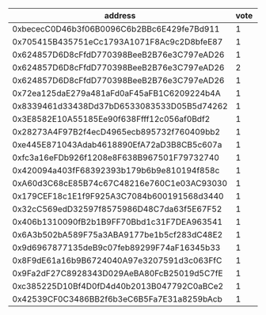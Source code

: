 address|vote|timestamp|signature
---|---|---|---
0xbececC0D46b3f06B0096C6b2BBc6E429fe7Bd911|1|1618331241|0xb7cfb8840e9de16bc0080387faeacf0ff7eb2f89ad77d6f77b3ca3d154e6206b603e9919ed4d62bb154f0737af2134413f7aa410285e787748eb6534e19b647f1b
0x705415B435751eCc1793A1071F8Ac9c2D8bfeE87|1|1618331620|0xc478611a493398031659e4745fa1712d4cb34bdedc759a8df63c3ed42f825bd03125f79e77f5e4065d4421afef8cbe045f9c0a4ee88c6a7ea43b77a4f7bc5ceb1b
0x624857D6D8cFfdD770398BeeB2B76e3C797eAD26|1|1618332341|0xb7cc6bc0726a2db20b299c13a3be048b22cc6275b645177e3541c20528cc40c50acb36146076b6d042d396202526ef2ec6fa87d3d2ca9f6da22abefbdce814231b
0x624857D6D8cFfdD770398BeeB2B76e3C797eAD26|2|1618332423|0x04b22ca453a3fa022e1179d9c4aa0ee2a29fb4928a64e235e136f3615837093c444516988202b69403769362f9a914fb8983c69532b55029f3ca625652a362ef1b
0x624857D6D8cFfdD770398BeeB2B76e3C797eAD26|1|1618332450|0xed922a1acf98a43f83142ab93c2a34b2cfde4f7d3c588a85707f43ef3fec523d2090617d3091876ced9d66f5be106299faeadbeb8ff179158da54244b7ea0ee61b
0x72ea125daE279a481aFd0aF45aFB1C6209224b4A|1|1618333162|0x17b4c2e12842742d3361807583eaa426d21404a0cade715d04cf700eb8134e3d1800265c7148c7f8a6866a6b1b63b81b5f99e6f7e4abe61544df66a7c83614ff1c
0x8339461d33438Dd37bD6533083533D05B5d74262|1|1618333351|0xe1b80eacd132cfb32f2b93699ffe9816c08bda93f759cec9187c29607612f8ef4afcb20e99b5382cb2ceae0b1b1a13d1c0ae26eabf04852d399f880c7bcb56631b
0x3E8582E10A55185Ee90f638Ffff12c056af0Bdf2|1|1618333808|0x1217d302be7cea90427d6f1fcdf2c35daef1b46fe2aa20a8dd44af8a2d5dc22e5c22984e22d4da3a4cb15c7f10f3e050527ebe2a2f928f89cac1a6c3b0e6cff71b
0x28273A4F97B2f4ecD4965ecb895732f760409bb2|1|1618339204|0x9d629eb13fcf1b75c8875eae8dc7881d7c77cb0b0e11d2f7ed5a5373c91b215829668e5d97049c8ed77a904adb1255450e6a6bfcc446ea89b5cec3a52b0d211c1b
0xe445E871043Adab4618890EfA72aD3B8CB5c607a|1|1618339698|0x692b731f3a6c6ad326ce7cad825e1a574a068d7c46d32db295160cba44e5501101647b2a71a2bad88b615635eeba0eb881402bef0c6ca95428c6237a9b5259e91c
0xfc3a16eFDb926f1208e8F638B967501F79732740|1|1618344313|0xb5f2efca57795ba8c681805bd9a70f3a203d56da8e0ef4da208b907c60b7e8e369a0591397c083cdc6afd77707dbff5186a298859745552caaae9a6832e188a71b
0x420094a403fF68392393b179b6b9e810194f858c|1|1618359441|0x3c68f26012cc90682b69520695149e51dd3897e725f9cc538ffae680e0e6db1f351704618a2e43bfbed15b2d03568ccd1a8d5b2109b32cefa5c42b8ec7c6c5381c
0xA60d3C68cE85B74c67C48216e760C1e03AC93030|1|1618361176|0xf1625f86fa488f804b60a8381c6dd2a421752ef7e05b072c80190755196ddbbc1cdc06832ba60097fb327ce158508e24323393c28e8c53d8c35d3ff4049ef0451b
0x179CEF18c1E1f9F925A3C7084b600191568d3440|1|1618363244|0xcc03f0010c06e74771d83b3edfe5e233e92f1f89b0d0c1983b1e8b8c70f57ad61013e741f585d26a7d7efca8f914a3b801a47b485a55ed2d28c6516ab410b8021c
0x32cC569edD32597f8575986D48C7da63f5E67F52|1|1618364593|0xac8f1adfc538e9e3766ce87e54f39bb996cd4e300048666918d26860d610f1fd3759671e404f7a67ca61a293f3290d9e6bc42122d38b9e31992c6bf60ad9cec81b
0x406b1310090fB2b1B9FF70Bbd1c31F7DEA963541|1|1618365756|0xed5c9c665659b5176aa9ef6c81c93c918d47464323e9e452cbad5c53a2f68d50598f52e2ed8e8ed0ed48e77e284bd65fc6b44a36b64c2386ac36afe54a5c9bd01b
0x6A3b502bA589F75a3ABA9177be1b5cf283dC48E2|1|1618393086|0xdd695fc8bf07b5a1157666ba24d650c5bf91fedf05f816dcd3fd2938683baf04043b9c423fb704a1a53e88badd7dfe13ea9113691346a4d9f7dd5c1665c977c11c
0x9d6967877135deB9c07feb89299F74aF16345b33|1|1618393097|0x6a3f710661120c15ee8f6c3381046e7c86438e59eb6c041b33034e16accc051a72695f58ed5d52073a7032ea7384bc648b28536b6a10c14d195dbb25677eb2f61c
0x8F9dE61a16b9B6724040A97e3207591d3c063FfC|1|1618393108|0x429dc85f9dcd1d9e27addc9c69c713611e274c51d8c06f458cca35477c9207786577ed9ff00b3596e4c46008c1e4b21f87f2639e4e9fd130e9c1dcc1267584871b
0x9Fa2dF27C8928343D029AeBA80FcB25019d5C7fE|1|1618393120|0x225bdd7aa6721a052323db73406ec8812080c40d0f8ac1431325f241bbb4d0d22d0f7b79f365bac1bdeb37f144583e6b01f28570d7bfd26764ac39e1301a252b1c
0xc385225D10Bf4D0fD4d40b2013B047792C0aBCe2|1|1618393131|0xf3948aa99428c9d82e3c94fea78c6c2bb077cba777ffe217f758b50c72764ae20f2652afd0d7c09d9b182dd2c82fa7e9ef1ae3e547a6f57c911797a6d04aaf871c
0x42539CF0C3486BB2f6b3eC6B5Fa7E31a8259bAcb|1|1618393145|0x34f040d9a1ada2010ba25ae69fbea1365ede4e9eeef9cfc77d413cae277e9f5918190127780b5fcb2f99a875f0f1f1f199493456f6e13472bae6925247dfa92d1c